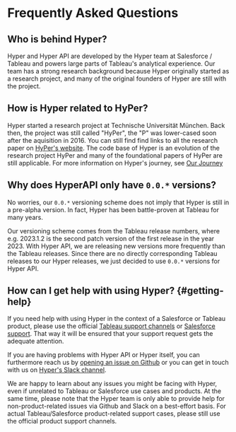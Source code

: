 # Frequently Asked Questions

## Who is behind Hyper?

Hyper and Hyper API are developed by the Hyper team at Salesforce / Tableau and powers large parts of Tableau's analytical experience.
Our team has a strong research background because Hyper originally started as a research project, and many of the original founders of Hyper are still with the project.

## How is Hyper related to HyPer?

Hyper started a research project at Technische Universität München. Back then, the project was still called "HyPer", the "P" was lower-cased soon after the aquisition in 2016.
You can still find find links to all the research paper on [HyPer's website](https://hyper-db.de/).
The code base of Hyper is an evolution of the research project HyPer and many of the foundational papers of HyPer are still applicable.
For more information on Hyper's journey, see [Our Journey](/journey)

## Why does HyperAPI only have `0.0.*` versions?

No worries, our `0.0.*` versioning scheme does not imply that Hyper is still in a pre-alpha version. In fact, Hyper has been battle-proven at Tableau for many years.

Our versioning scheme comes from the Tableau release numbers, where e.g. 2023.1.2 is the second patch version of the first release in the year 2023. With Hyper API, we are releasing new versions more frequently than the Tableau releases. Since there are no directly corresponding Tableau releases to our Hyper releases, we just decided to use `0.0.*` versions for Hyper API.

## How can I get help with using Hyper? {#getting-help}

If you need help with using Hyper in the context of a Salesforce or Tableau product, please use the official [Tableau support channels](https://www.tableau.com/support) or [Salesforce support](https://help.salesforce.com/s/articleView?id=000384365&type=1). That way it will be ensured that your support request gets the adequate attention.

If you are having problems with Hyper API or Hyper itself, you can furthermore reach us by [opening an issue on Github](https://github.com/tableau/hyper-db/issues/new) or you can get in touch with us on [Hyper's Slack channel](https://join.slack.com/t/tableau-datadev/shared_invite/zt-1q4rrimsh-lHHKzrhid1MR4aMOkrnAFQ).

We are happy to learn about any issues you might be facing with Hyper, even if unrelated to Tableau or Salesforce use cases and products. At the same time, please note that the Hyper team is only able to provide help for non-product-related issues via Github and Slack on a best-effort basis. For actual Tableau/Salesforce product-related support cases, please still use the official product support channels.

